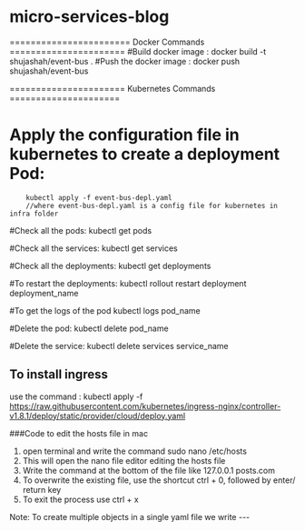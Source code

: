 # micro-services-blog

======================= Docker Commands ======================
#Build docker image :
         docker build -t shujashah/event-bus .
#Push the docker image :
         docker push shujashah/event-bus


====================== Kubernetes Commands =====================

# Apply the configuration file in kubernetes to create a deployment Pod:
        kubectl apply -f event-bus-depl.yaml
        //where event-bus-depl.yaml is a config file for kubernetes in infra folder

#Check all the pods: 
        kubectl get pods

#Check all the services:
        kubectl get services

#Check all the deployments:
        kubectl get deployments

#To restart the deployments:
        kubectl rollout restart deployment deployment_name

#To get the logs of the pod
        kubectl logs pod_name

#Delete the pod:
        kubectl delete pod_name

#Delete the service:
        kubectl delete services service_name



## To install ingress
use the command : 
        kubectl apply -f https://raw.githubusercontent.com/kubernetes/ingress-nginx/controller-v1.8.1/deploy/static/provider/cloud/deploy.yaml 



###Code to edit the hosts file in mac

1. open terminal and write the command sudo nano /etc/hosts
2. This will open the nano file editor editing the hosts file
3. Write the command at the bottom of the file like 127.0.0.1 posts.com
4. To overwrite the existing file, use the shortcut ctrl + 0, followed by enter/ return key
5. To exit the process use ctrl + x



Note: To create multiple objects in a single yaml file we write ---
